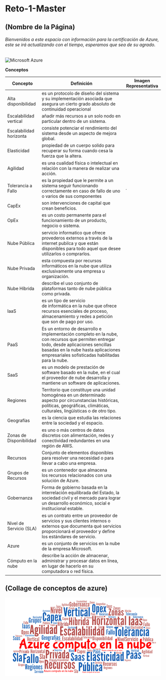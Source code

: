 # Reto-1-Master

## (Nombre de la Página)
###### Bienvenidos a este espacio con información para la certificación de Azure, este se irá actualizando con el tiempo, esperamos que sea de su agrado.

![Microsoft Azure](https://www.educadictos.com/wp-content/uploads/2018/08/Sin-t%C3%ADtulo-1.jpg)

**Conceptos**

| Concepto | Definición | Imagen Representativa |
| ------------- | ------------- | ------------- |
|Alta disponibilidad| es un protocolo de diseño del sistema y su implementación asociada que asegura un cierto grado absoluto de continuidad operacional| |
|Escalabilidad vertical| añadir más recursos a un solo nodo en particular dentro de un sistema.| |
|Escalabilidad horizonta| consiste potenciar el rendimiento del sistema desde un aspecto de mejora global.| |
|Elasticidad| propiedad de un cuerpo solido para recuperar su forma cuando cesa la fuerza que la altera.| |
|Agilidad| es una cualidad física o intelectual en relación con la manera de realizar una acción. ||
|Tolerancia a Fallo| es la propiedad que le permite a un sistema seguir funcionando correctamente en caso de fallo de uno o varios de sus componentes|. |
|CapEx| son intervenciones de capital que crean beneficios.| |
|OpEx| es un costo permanente para el funcionamiento de un producto, negocio o sistema. ||
|Nube Pública| servicio informatico que ofrece provederos externos a través de la internet pubilca y que están disponibles para todo aquel que desee utilizarlos o comprarlos.| |
|Nube Privada| esta compuesta por recursos informáticos en la nube que utiliza exclusivamente una empresa u organización.| |
|Nube Híbrida|describe el uso conjunto de plataformas tanto de nube pública como privada.| |
|IaaS| es un tipo de servicio de informática en la nube que ofrece recursos esenciales de proceso, almacenamiento y redes a petición que son de pago por uso. ||
|PaaS| Es un entorno de desarrollo e implementación completo en la nube, con recursos que permiten entregar todo, desde aplicaciones sencillas basadas en la nube hasta aplicaciones empresariales sofisticadas habilitadas para la nube. ||
|SaaS| es un modelo de prestación de software basado en la nube, en el cual el proveedor de nube desarrolla y mantiene un software de aplicaciones. ||
|Regiones|Territorio que constituye una unidad homogénea en un determinado aspecto por circunstancias históricas, políticas, geográficas, climáticas, culturales, lingüísticas o de otro tipo. ||
|Geografías| es la ciencia que estudia las relaciones entre la sociedad y el espacio. ||
|Zonas de Disponibilidad| es uno o más centros de datos discretos con alimentación, redes y conectividad redundantes en una región de AWS. ||
|Recursos| Conjunto de elementos disponibles para resolver una necesidad o para llevar a cabo una empresa.| |
|Grupos de Recursos| es un contenedor que almacena los recursos relacionados con una solución de Azure.| |
|Gobernanza| Forma de gobierno basada en la interrelación equilibrada del Estado, la sociedad civil y el mercado para lograr un desarrollo económico, social e institucional estable.||
|Nivel de Servicio (SLA)| es un contrato entre un proveedor de servicios y sus clientes internos o externos que documenta qué servicios proporcionará el proveedor y define los estándares de servicio.||
|Azure| es un conjunto de servicios en la nube de la empresa Microsoft.||
|Cómputo en la nube| describe la acción de almacenar, administrar y procesar datos en línea, en lugar de hacerlo en su computadora o red física.||

## (Collage de conceptos de azure)
![Collage](https://github.com/JuanCRuizO/Reto-1-Master/blob/main/WordArt.png)
